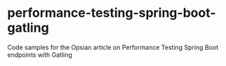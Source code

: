 # performance-testing-spring-boot-gatling
Code samples for the Opsian article on Performance Testing Spring Boot endpoints with Gatling
